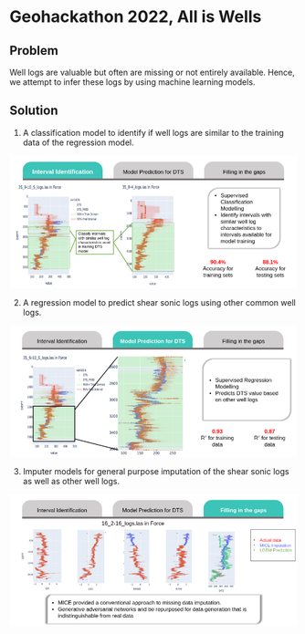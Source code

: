 # Geohackathon 2022, All is Wells

## Problem
Well logs are valuable but often are missing or not entirely available. Hence, we attempt to infer these logs by using machine learning models.

## Solution
1. A classification model to identify if well logs are similar to the training data of the regression model.

![](static/alliswells1.jpeg)

2. A regression model to predict shear sonic logs using other common well logs.

![](static/alliswells2.jpeg)

3. Imputer models for general purpose imputation of the shear sonic logs as well as other well logs. 

![](static/alliswells3.jpeg)

